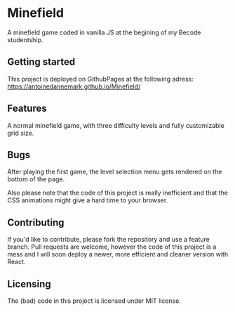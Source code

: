 # Minefield

A minefield game coded in vanilla JS at the begining of my Becode studentship.

## Getting started

This project is deployed on GithubPages at the following adress: https://antoinedannemark.github.io/Minefield/

## Features

A normal minefield game, with three difficulty levels and fully customizable grid size.

## Bugs

After playing the first game, the level selection menu gets rendered on the bottom of the page.

Also please note that the code of this project is really inefficient and that the CSS animations 
might give a hard time to your browser.

## Contributing

If you'd like to contribute, please fork the repository and use a feature
branch. Pull requests are welcome, however the code of this project is a mess and I will 
soon deploy a newer, more efficient and cleaner version with React.

## Licensing

The (bad) code in this project is licensed under MIT license.
